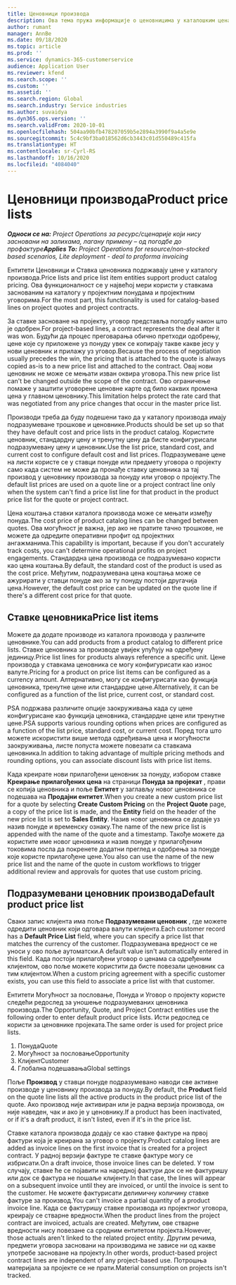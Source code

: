 ```yaml
---
title: Ценовници производа
description: Ова тема пружа информације о ценовницима у каталошким ценама који се користе за понуде за пројекат и уговоре.
author: rumant
manager: AnnBe
ms.date: 09/18/2020
ms.topic: article
ms.prod: ''
ms.service: dynamics-365-customerservice
audience: Application User
ms.reviewer: kfend
ms.search.scope: ''
ms.custom: ''
ms.assetid: ''
ms.search.region: Global
ms.search.industry: Service industries
ms.author: suvaidya
ms.dyn365.ops.version: ''
ms.search.validFrom: 2020-10-01
ms.openlocfilehash: 504aa90bfb478207059b5e2894a3990f9a4a5e9e
ms.sourcegitcommit: 5c4c9bf3ba018562d6cb3443c01d550489c415fa
ms.translationtype: HT
ms.contentlocale: sr-Cyrl-RS
ms.lasthandoff: 10/16/2020
ms.locfileid: "4084040"
---
```

# <a name="product-price-lists"></a><span data-ttu-id="5c03a-103">Ценовници производа</span><span class="sxs-lookup"><span data-stu-id="5c03a-103">Product price lists</span></span>

<span data-ttu-id="5c03a-104">_**Односи се на:** Project Operations за ресурс/сценарије који нису засновани на залихама, лагану примену – од погодбе до профактуре_</span><span class="sxs-lookup"><span data-stu-id="5c03a-104">_**Applies To:** Project Operations for resource/non-stocked based scenarios, Lite deployment - deal to proforma invoicing_</span></span>

<span data-ttu-id="5c03a-105">Ентитети Ценовници и Ставка ценовника подржавају цене у каталогу производа.</span><span class="sxs-lookup"><span data-stu-id="5c03a-105">Price lists and price list item entities support product catalog pricing.</span></span> <span data-ttu-id="5c03a-106">Ова функционалност се у највећој мери користи у ставкама заснованим на каталогу у пројектним понудама и пројектним уговорима.</span><span class="sxs-lookup"><span data-stu-id="5c03a-106">For the most part, this functionality is used for catalog-based lines on project quotes and project contracts.</span></span>

<span data-ttu-id="5c03a-107">За ставке засноване на пројекту, уговор представља погодбу након што је одобрен.</span><span class="sxs-lookup"><span data-stu-id="5c03a-107">For project-based lines, a contract represents the deal after it was won.</span></span> <span data-ttu-id="5c03a-108">Будући да процес преговарања обично претходи одобрењу, цене које су приложене уз понуду увек се копирају такве какве јесу у нови ценовник и прилажу уз уговор.</span><span class="sxs-lookup"><span data-stu-id="5c03a-108">Because the process of negotiation usually precedes the win, the pricing that is attached to the quote is always copied as-is to a new price list and attached to the contract.</span></span> <span data-ttu-id="5c03a-109">Овај нови ценовник не може се мењати изван оквира уговора.</span><span class="sxs-lookup"><span data-stu-id="5c03a-109">This new price list can't be changed outside the scope of the contract.</span></span> <span data-ttu-id="5c03a-110">Ово ограничење помаже у заштити уговорене ценовне карте од било каквих промена цена у главном ценовнику.</span><span class="sxs-lookup"><span data-stu-id="5c03a-110">This limitation helps protect the rate card that was negotiated from any price changes that occur in the master price list.</span></span>

<span data-ttu-id="5c03a-111">Производи треба да буду подешени тако да у каталогу производа имају подразумеване трошкове и ценовнике.</span><span class="sxs-lookup"><span data-stu-id="5c03a-111">Products should be set up so that they have default cost and price lists in the product catalog.</span></span> <span data-ttu-id="5c03a-112">Користите ценовник, стандардну цену и тренутну цену да бисте конфигурисали подразумевану цену и ценовник.</span><span class="sxs-lookup"><span data-stu-id="5c03a-112">Use the list price, standard cost, and current cost to configure default cost and list prices.</span></span> <span data-ttu-id="5c03a-113">Подразумеване цене на листи користе се у ставци понуде или предмету уговора о пројекту само када систем не може да пронађе ставку ценовника за тај производ у ценовнику производа за понуду или уговор о пројекту.</span><span class="sxs-lookup"><span data-stu-id="5c03a-113">The default list prices are used on a quote line or a project contract line only when the system can't find a price list line for that product in the product price list for the quote or project contract.</span></span>

<span data-ttu-id="5c03a-114">Цена коштања ставки каталога производа може се мењати између понуда.</span><span class="sxs-lookup"><span data-stu-id="5c03a-114">The cost price of product catalog lines can be changed between quotes.</span></span> <span data-ttu-id="5c03a-115">Ова могућност је важна, јер ако не пратите тачно трошкове, не можете да одредите оперативни профит од пројектних ангажманима.</span><span class="sxs-lookup"><span data-stu-id="5c03a-115">This capability is important, because if you don't accurately track costs, you can't determine operational profits on project engagements.</span></span> <span data-ttu-id="5c03a-116">Стандардна цена производа се подразумевано користи као цена коштања.</span><span class="sxs-lookup"><span data-stu-id="5c03a-116">By default, the standard cost of the product is used as the cost price.</span></span> <span data-ttu-id="5c03a-117">Међутим, подразумевана цена коштања може се ажурирати у ставци понуде ако за ту понуду постоји другачија цена.</span><span class="sxs-lookup"><span data-stu-id="5c03a-117">However, the default cost price can be updated on the quote line if there's a different cost price for that quote.</span></span>

## <a name="price-list-items"></a><span data-ttu-id="5c03a-118">Ставке ценовника</span><span class="sxs-lookup"><span data-stu-id="5c03a-118">Price list items</span></span>

<span data-ttu-id="5c03a-119">Можете да додате производе из каталога производа у различите ценовнике.</span><span class="sxs-lookup"><span data-stu-id="5c03a-119">You can add products from a product catalog to different price lists.</span></span> <span data-ttu-id="5c03a-120">Ставке ценовника за производе увијек упућују на одређену јединицу.</span><span class="sxs-lookup"><span data-stu-id="5c03a-120">Price list lines for products always reference a specific unit.</span></span> <span data-ttu-id="5c03a-121">Цене производа у ставкама ценовника се могу конфигурисати као износ валуте.</span><span class="sxs-lookup"><span data-stu-id="5c03a-121">Pricing for a product on price list items can be configured as a currency amount.</span></span> <span data-ttu-id="5c03a-122">Алтернативно, могу се конфигурисати као функција ценовника, тренутне цене или стандардне цене.</span><span class="sxs-lookup"><span data-stu-id="5c03a-122">Alternatively, it can be configured as a function of the list price, current cost, or standard cost.</span></span>

<span data-ttu-id="5c03a-123">PSA подржава различите опције заокруживања када су цене конфигурисане као функција ценовника, стандардне цене или тренутне цене.</span><span class="sxs-lookup"><span data-stu-id="5c03a-123">PSA supports various rounding options when prices are configured as a function of the list price, standard cost, or current cost.</span></span> <span data-ttu-id="5c03a-124">Поред тога што можете искористити више метода одређивања цена и могућности заокруживања, листе попуста можете повезати са ставкама ценовника.</span><span class="sxs-lookup"><span data-stu-id="5c03a-124">In addition to taking advantage of multiple pricing methods and rounding options, you can associate discount lists with price list items.</span></span> 

<span data-ttu-id="5c03a-125">Када креирате нови прилагођени ценовник за понуду, избором ставке **Креирање прилагођених цена** на страници **Понуда за пројекат** , прави се копија ценовника и поље **Ентитет** у заглављу новог ценовника се подешава на **Продајни ентитет**.</span><span class="sxs-lookup"><span data-stu-id="5c03a-125">When you create a new custom price list for a quote by selecting **Create Custom Pricing** on the **Project Quote** page, a copy of the price list is made, and the **Entity** field on the header of the new price list is set to **Sales Entity**.</span></span> <span data-ttu-id="5c03a-126">Назив новог ценовника се додаје уз назив понуде и временску ознаку.</span><span class="sxs-lookup"><span data-stu-id="5c03a-126">The name of the new price list is appended with the name of the quote and a timestamp.</span></span> <span data-ttu-id="5c03a-127">Такође можете да користите име новог ценовника и назив понуде у прилагођеним токовима посла да покренете додатни преглед и одобрења за понуде које користе прилагођене цене.</span><span class="sxs-lookup"><span data-stu-id="5c03a-127">You also can use the name of the new price list and the name of the quote in custom workflows to trigger additional review and approvals for quotes that use custom pricing.</span></span>

 
## <a name="default-product-price-list"></a><span data-ttu-id="5c03a-128">Подразумевани ценовник производа</span><span class="sxs-lookup"><span data-stu-id="5c03a-128">Default product price list</span></span>
<span data-ttu-id="5c03a-129">Сваки запис клијента има поље **Подразумевани ценовник** , где можете одредити ценовник који одговара валути клијента.</span><span class="sxs-lookup"><span data-stu-id="5c03a-129">Each customer record has a **Default Price List** field, where you can specify a price list that matches the currency of the customer.</span></span> <span data-ttu-id="5c03a-130">Подразумевана вредност се не уноси у ово поље аутоматски.</span><span class="sxs-lookup"><span data-stu-id="5c03a-130">A default value isn't automatically entered in this field.</span></span> <span data-ttu-id="5c03a-131">Када постоји прилагођени уговор о ценама са одређеним клијентом, ово поље можете користити да бисте повезали ценовник са тим клијентом.</span><span class="sxs-lookup"><span data-stu-id="5c03a-131">When a custom pricing agreement with a specific customer exists, you can use this field to associate a price list with that customer.</span></span>

<span data-ttu-id="5c03a-132">Ентитети Могућност за пословање, Понуда и Уговор о пројекту користе следећи редослед за уношење подразумеваних ценовника производа.</span><span class="sxs-lookup"><span data-stu-id="5c03a-132">The Opportunity, Quote, and Project Contract entities use the following order to enter default product price lists.</span></span> <span data-ttu-id="5c03a-133">Исти редослед се користи за ценовнике пројеката.</span><span class="sxs-lookup"><span data-stu-id="5c03a-133">The same order is used for project price lists.</span></span>

1.  <span data-ttu-id="5c03a-134">Понуда</span><span class="sxs-lookup"><span data-stu-id="5c03a-134">Quote</span></span>
2.  <span data-ttu-id="5c03a-135">Могућност за пословање</span><span class="sxs-lookup"><span data-stu-id="5c03a-135">Opportunity</span></span>
3.  <span data-ttu-id="5c03a-136">Клијент</span><span class="sxs-lookup"><span data-stu-id="5c03a-136">Customer</span></span>
4.  <span data-ttu-id="5c03a-137">Глобална подешавања</span><span class="sxs-lookup"><span data-stu-id="5c03a-137">Global settings</span></span> 

<span data-ttu-id="5c03a-138">Поље **Производ** у ставци понуде подразумевано наводи све активне производе у ценовнику производа за понуду.</span><span class="sxs-lookup"><span data-stu-id="5c03a-138">By default, the **Product** field on the quote line lists all the active products in the product price list of the quote.</span></span> <span data-ttu-id="5c03a-139">Ако производ није активиран или је радна верзија производа, он није наведен, чак и ако је у ценовнику.</span><span class="sxs-lookup"><span data-stu-id="5c03a-139">If a product has been inactivated, or if it's a draft product, it isn't listed, even if it's in the price list.</span></span> 

<span data-ttu-id="5c03a-140">Ставке каталога производа додају се као ставке фактуре на првој фактури која је креирана за уговор о пројекту.</span><span class="sxs-lookup"><span data-stu-id="5c03a-140">Product catalog lines are added as invoice lines on the first invoice that is created for a project contract.</span></span> <span data-ttu-id="5c03a-141">У радној верзији фактуре те ставке фактуре могу се избрисати.</span><span class="sxs-lookup"><span data-stu-id="5c03a-141">On a draft invoice, those invoice lines can be deleted.</span></span> <span data-ttu-id="5c03a-142">У том случају, ставке ће се појавити на наредној фактури док се не фактуришу или док се фактура не пошаље клијенту.</span><span class="sxs-lookup"><span data-stu-id="5c03a-142">In that case, the lines will appear on a subsequent invoice until they are invoiced, or until the invoice is sent to the customer.</span></span> <span data-ttu-id="5c03a-143">Не можете фактурисати делимичну количину ставке фактуре за производ.</span><span class="sxs-lookup"><span data-stu-id="5c03a-143">You can't invoice a partial quantity of a product invoice line.</span></span> <span data-ttu-id="5c03a-144">Када се фактуришу ставке производа из пројектног уговора, креирају се стварне вредности.</span><span class="sxs-lookup"><span data-stu-id="5c03a-144">When the product lines from the project contract are invoiced, actuals are created.</span></span> <span data-ttu-id="5c03a-145">Међутим, ове стварне вредности нису повезане са сродним ентитетом пројекта.</span><span class="sxs-lookup"><span data-stu-id="5c03a-145">However, those actuals aren't linked to the related project entity.</span></span> <span data-ttu-id="5c03a-146">Другим речима, предмети уговора засновани на производима не зависе ни од какве употребе засноване на пројекту.</span><span class="sxs-lookup"><span data-stu-id="5c03a-146">In other words, product-based project contract lines are independent of any project-based use.</span></span> <span data-ttu-id="5c03a-147">Потрошња материјала за пројекте се не прати.</span><span class="sxs-lookup"><span data-stu-id="5c03a-147">Material consumption on projects isn't tracked.</span></span>
